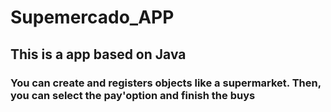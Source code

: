 # Supemercado_APP

## This is a app based on Java 

### You can create and registers objects like a supermarket. Then, you can select the pay'option and finish the buys
